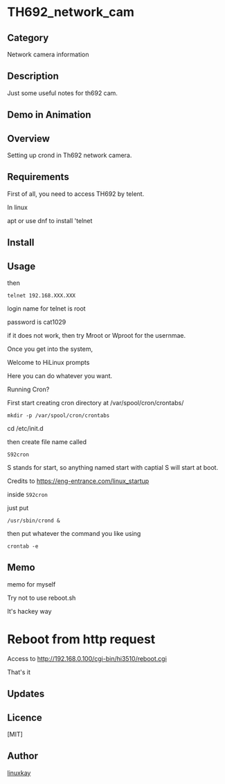 # TH692_network_cam

## Category

Network camera information

## Description

Just some useful notes for th692 cam.


## Demo in Animation

## Overview

Setting up crond in Th692 network camera.

## Requirements

First of all, you need to access TH692 by telent. 

In linux

apt or use dnf to install 'telnet


## Install

## Usage

then 

`telnet 192.168.XXX.XXX`

login name for telnet is root

password is cat1029


if it does not work, then try Mroot or Wproot for the usernmae. 


Once you get into the system,

Welcome to HiLinux prompts

Here you can do whatever you want.

Running Cron?

First start creating cron directory at /var/spool/cron/crontabs/

`mkdir -p /var/spool/cron/crontabs`


cd /etc/init.d

then create file name called

`S92cron`

S stands for start, so anything named start with captial S will start at boot.

Credits to https://eng-entrance.com/linux_startup

inside `S92cron`

just put

`/usr/sbin/crond &`

then put whatever the command you like using 

`crontab -e`


## Memo

memo for myself

Try not to use reboot.sh

It's hackey way

# Reboot from http request

Access to http://192.168.0.100/cgi-bin/hi3510/reboot.cgi

That's it

## Updates

## Licence
[MIT]

## Author

[linuxkay](https://github.com/linuxkay)
